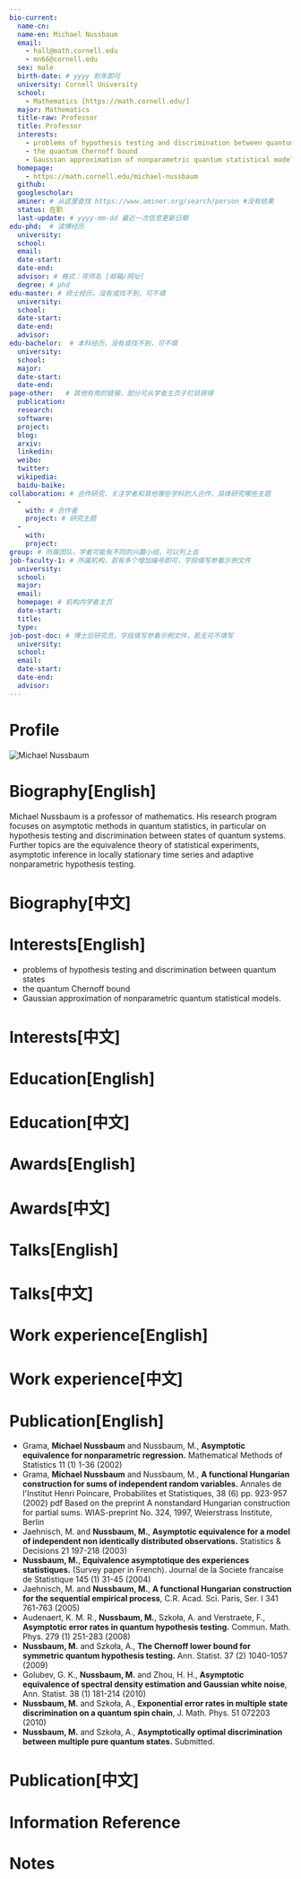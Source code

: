 ```yaml
---
bio-current:
  name-cn: 
  name-en: Michael Nussbaum 
  email: 
    - hall@math.cornell.edu
    - mn66@cornell.edu
  sex: male
  birth-date: # yyyy 到年即可
  university: Cornell University 
  school: 
    - Mathematics [https://math.cornell.edu/]
  major: Mathematics
  title-raw: Professor
  title: Professor
  interests: 
    - problems of hypothesis testing and discrimination between quantum states 
    - the quantum Chernoff bound
    - Gaussian approximation of nonparametric quantum statistical models.
  homepage: 
    - https://math.cornell.edu/michael-nussbaum 
  github: 
  googlescholar:  
  aminer: # 从这里查找 https://www.aminer.org/search/person #没有结果
  status: 在职
  last-update: # yyyy-mm-dd 最近一次信息更新日期
edu-phd:  # 读博经历
  university: 
  school: 
  email: 
  date-start: 
  date-end: 
  advisor: # 格式：导师名 [邮箱/网址]
  degree: # phd
edu-master: # 硕士经历，没有或找不到，可不填
  university: 
  school: 
  date-start: 
  date-end: 
  advisor:
edu-bachelor:  # 本科经历，没有或找不到，可不填
  university: 
  school: 
  major: 
  date-start: 
  date-end: 
page-other:   # 其他有用的链接，部分可从学者主页子栏目获得
  publication: 
  research: 
  software: 
  project: 
  blog: 
  arxiv: 
  linkedin: 
  weibo:
  twitter:
  wikipedia:
  baidu-baike:
collaboration: # 合作研究，关注学者和其他哪些学科的人合作，具体研究哪些主题
  - 
    with: # 合作者
    project: # 研究主题
  - 
    with: 
    project: 
group: # 所属团队，学者可能有不同的兴趣小组，可以列上去
job-faculty-1: # 所属机构，若有多个增加编号即可，字段填写参看示例文件
  university: 
  school: 
  major: 
  email: 
  homepage: # 机构内学者主页
  date-start: 
  title: 
  type: 
job-post-doc: # 博士后研究员，字段填写参看示例文件，若无可不填写
  university: 
  school: 
  email: 
  date-start: 
  date-end: 
  advisor: 
---
```


# Profile

![Michael Nussbaum ](https://stat.cornell.edu/sites/default/files/styles/square_portrait/public/michael-nussbaum_crop.jpg?itok=DWnvgI00)

# Biography[English]
Michael Nussbaum is a professor of mathematics. His research program focuses on asymptotic methods in quantum statistics, in particular on hypothesis testing and discrimination between states of quantum systems. Further topics are the equivalence theory of statistical experiments, asymptotic inference in locally stationary time series and adaptive nonparametric hypothesis testing.

# Biography[中文]

# Interests[English]
- problems of hypothesis testing and discrimination between quantum states 
- the quantum Chernoff bound
- Gaussian approximation of nonparametric quantum statistical models.

# Interests[中文]

# Education[English]

# Education[中文]

# Awards[English]

# Awards[中文]

# Talks[English]

# Talks[中文]

# Work experience[English]

# Work experience[中文]

# Publication[English]
- Grama, **Michael Nussbaum**  and Nussbaum, M., **Asymptotic equivalence for nonparametric regression.** Mathematical  Methods of Statistics  11 (1) 1-36 (2002) 
- Grama, **Michael Nussbaum**  and Nussbaum, M., **A functional Hungarian construction for sums of independent random variables.** Annales de l'Institut Henri Poincare, Probabilites et Statistiques, 38 (6) pp. 923-957 (2002) pdf    Based on the preprint A nonstandard Hungarian construction for partial sums. WIAS-preprint No. 324, 1997, Weierstrass Institute, Berlin
- Jaehnisch, M.  and **Nussbaum, M.**, **Asymptotic equivalence for a model of independent non identically distributed observations.**  Statistics & Decisions 21 197-218 (2003) 
- **Nussbaum, M.**, **Equivalence asymptotique des experiences statistiques.** (Survey paper in French). Journal de la Societe francaise de Statistique 145 (1) 31-45 (2004) 
- Jaehnisch, M.  and **Nussbaum, M.**, **A functional Hungarian construction for the sequential empirical process**, C.R. Acad. Sci. Paris, Ser. I 341 761-763 (2005) 
- Audenaert, K. M. R., **Nussbaum, M.**, Szkoła, A. and Verstraete, F., **Asymptotic error rates in quantum hypothesis testing.** Commun. Math. Phys. 279 (1) 251-283 (2008) 
- **Nussbaum, M.** and Szkoła, A., **The Chernoff lower bound for symmetric quantum hypothesis testing.** Ann. Statist. 37 (2) 1040-1057 (2009)  
- Golubev, G. K.,  **Nussbaum, M.** and Zhou,  H. H.,  **Asymptotic equivalence of spectral density estimation and Gaussian white noise**, Ann.  Statist. 38 (1) 181-214 (2010)
- **Nussbaum, M.** and Szkoła, A., **Exponential error rates in multiple state discrimination on a quantum spin chain**, J. Math. Phys. 51 072203 (2010)  
- **Nussbaum, M.** and Szkoła, A., **Asymptotically optimal discrimination between multiple pure quantum states.** Submitted.  

# Publication[中文]

# Information Reference

# Notes